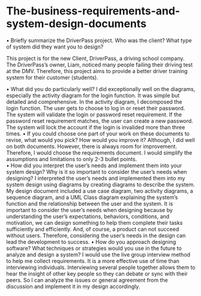 # The-business-requirements-and-system-design-documents
•	Briefly summarize the DriverPass project. Who was the client? What type of system did they want you to design? 

This project is for the new Client, DriverPass, a driving school company. The DriverPass’s owner, Liam, noticed many people failing their driving test at the DMV. Therefore, this project aims to provide a better driver training system for their customer (students). 

•	What did you do particularly well?
I did exceptionally well on the diagrams, especially the activity diagram for the login function. It was simple but detailed and comprehensive. In the activity diagram, I decomposed the login function. The user gets to choose to log in or reset their password. The system will validate the login or password reset requirement. If the password reset requirement matches, the user can create a new password. The system will lock the account if the login is invalided more than three times.
•	If you could choose one part of your work on these documents to revise, what would you pick? How would you improve it?
Although, I did well on both documents. However, there is always room for improvement. Therefore, I would choose the requirements document. I would simplify the assumptions and limitations to only 2-3 bullet points.  
•	How did you interpret the user’s needs and implement them into your system design? Why is it so important to consider the user’s needs when designing?
I interpreted the user’s needs and implemented them into my system design using diagrams by creating diagrams to describe the system. My design document included a use case diagram, two activity diagrams, a sequence diagram, and a UML Class diagram explaining the system’s function and the relationship between the user and the system. It is important to consider the user’s needs when designing because by understanding the user’s expectations, behaviors, conditions, and motivation, we can design something to help them complete their tasks sufficiently and efficiently. And, of course, a product can not succeed without users. Therefore, considering the user’s needs in the design can lead the development to success. 
•	How do you approach designing software? What techniques or strategies would you use in the future to analyze and design a system?
I would use the live group interview method to help me collect requirements. It is a more effective use of time than interviewing individuals. Interviewing several people together allows them to hear the insight of other key people so they can debate or sync with their peers. So I can analyze the issues or general agreement from the discussion and implement it in my design accordingly.
